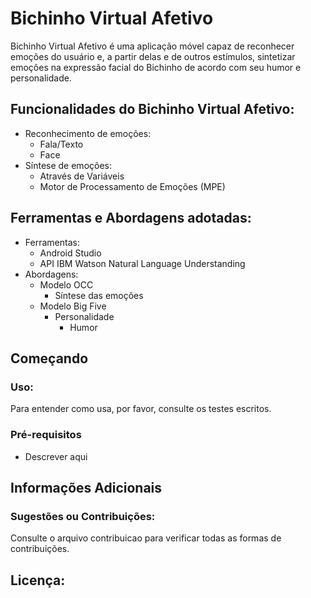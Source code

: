 # Bichinho Virtual Afetivo 


Bichinho Virtual Afetivo é uma aplicação móvel capaz de reconhecer emoções do usuário e, a partir delas e de outros estímulos, sintetizar emoções na expressão facial do Bichinho de acordo com seu humor e personalidade.

## Funcionalidades do Bichinho Virtual Afetivo:
   * Reconhecimento de emoções:
       * Fala/Texto    
       * Face
   * Síntese de emoções: 
       * Através de Variáveis
       * Motor de Processamento de Emoções (MPE)

## Ferramentas e Abordagens adotadas:
  * Ferramentas:
     * Android Studio
     * API IBM Watson Natural Language Understanding
  * Abordagens:
     * Modelo OCC
         * Síntese das emoções
     * Modelo Big Five
         * Personalidade
             * Humor

## Começando
### Uso:
Para entender como usa, por favor, consulte os testes escritos.
### Pré-requisitos
   * Descrever aqui
## Informações Adicionais
### Sugestões ou Contribuições:
Consulte o arquivo contribuicao para verificar todas as formas de contribuições.
## Licença:
